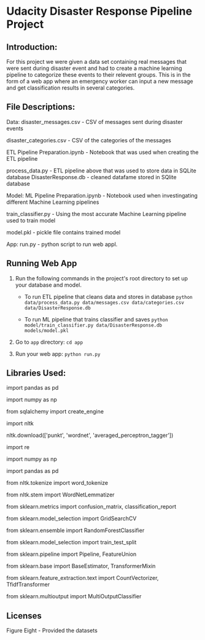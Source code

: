 # Udacity Disaster Response Pipeline Project

## Introduction:
For this project we were given a data set containing real messages that were sent during disaster event and had to create a machine learning pipeline to categorize these events to their relevent groups.
This is in the form of a web app where an emergency worker can input a new message and get classification results in several categories.

## File Descriptions:
Data:
disaster_messages.csv - CSV of messages sent during disaster events

disaster_categories.csv - CSV of the categories of the messages

ETL Pipeline Preparation.ipynb - Notebook that was used when creating the ETL pipeline

process_data.py - ETL pipeline above that was used to store data in SQLite database
DisasterResponse.db - cleaned datafame stored in SQlite database

Model:
ML Pipeline Preparation.ipynb - Notebook used when investingating different Machine Learning pipelines

train_classifier.py - Using the most accurate Machine Learning pipeline used to train model

model.pkl - pickle file contains trained model

App:
run.py - python script to run web appl.

## Running Web App
1. Run the following commands in the project's root directory to set up your database and model.

    - To run ETL pipeline that cleans data and stores in database
        `python data/process_data.py data/messages.csv data/categories.csv data/DisasterResponse.db`
        
     - To run ML pipeline that trains classifier and saves
        `python model/train_classifier.py data/DisasterResponse.db models/model.pkl`

2. Go to `app` directory: `cd app`

3. Run your web app: `python run.py`

## Libraries Used:
import pandas as pd

import numpy as np

from sqlalchemy import create_engine

import nltk

nltk.download(['punkt', 'wordnet', 'averaged_perceptron_tagger'])

import re

import numpy as np

import pandas as pd

from nltk.tokenize import word_tokenize

from nltk.stem import WordNetLemmatizer

from sklearn.metrics import confusion_matrix, classification_report

from sklearn.model_selection import GridSearchCV

from sklearn.ensemble import RandomForestClassifier

from sklearn.model_selection import train_test_split

from sklearn.pipeline import Pipeline, FeatureUnion

from sklearn.base import BaseEstimator, TransformerMixin

from sklearn.feature_extraction.text import CountVectorizer, TfidfTransformer

from sklearn.multioutput import MultiOutputClassifier


## Licenses
Figure Eight - Provided the datasets 
